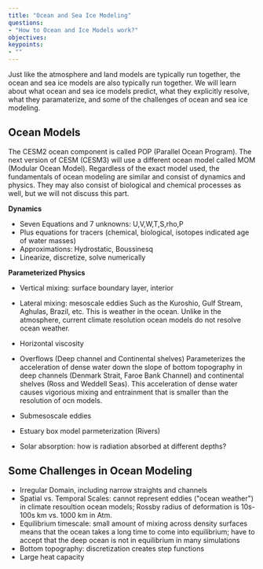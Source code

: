 ```yaml
---
title: "Ocean and Sea Ice Modeling"
questions:
- "How to Ocean and Ice Models work?"
objectives:
keypoints:
- ""
---
```


Just like the atmosphere and land models are typically run together, the ocean and sea ice models are also typically run together.  We will learn about what ocean and sea ice models predict, what they explicitly resolve, what they paramaterize, and some of the challenges of ocean and sea ice modeling.

## Ocean Models

The CESM2 ocean component is called POP (Parallel Ocean Program).  The next version of CESM (CESM3) will use a different ocean model called MOM (Modular Ocean Model).  Regardless of the exact model used, the fundamentals of ocean modeling are similar and consist of dynamics and physics. They may also consist of biological and chemical processes as well, but we will not discuss this part.

__Dynamics__

* Seven Equations and 7 unknowns: U,V,W,T,S,rho,P
* Plus equations for tracers (chemical, biological, isotopes indicated age of water masses)
* Approximations: Hydrostatic, Boussinesq
* Linearize, discretize, solve numerically 

__Parameterized Physics__

* Vertical mixing: surface boundary layer, interior

* Lateral mixing: mesoscale eddies
Such as the Kuroshio, Gulf Stream, Aghulas, Brazil, etc.  This is weather in the ocean.  Unlike in the atmosphere, current climate resolution ocean models do not resolve ocean weather. 

* Horizontal viscosity

* Overflows (Deep channel and Continental shelves)
Parameterizes the acceleration of dense water down the slope of bottom topography in deep channels (Denmark Strait, Faroe Bank Channel) and continental shelves (Ross and Weddell Seas).  This acceleration of dense water causes vigorious mixing and entrainment that is smaller than the resolution of ocn models.

* Submesoscale eddies

* Estuary box model parmeterization (Rivers)

* Solar absorption: how is radiation absorbed at different depths?

## Some Challenges in Ocean Modeling

* Irregular Domain, including narrow straights and channels
* Spatial vs. Temporal Scales: cannot represent eddies ("ocean weather") in climate resoultion ocean models; Rossby radius of deformation is 10s-100s km vs. 1000 km in Atm.
* Equilibrium timescale: small amount of mixing across density surfaces means that the ocean takes a long time to come into equilibrium; have to accept that the deep ocean is not in equilibrium in many simulations
* Bottom topography: discretization creates step functions
* Large heat capacity
